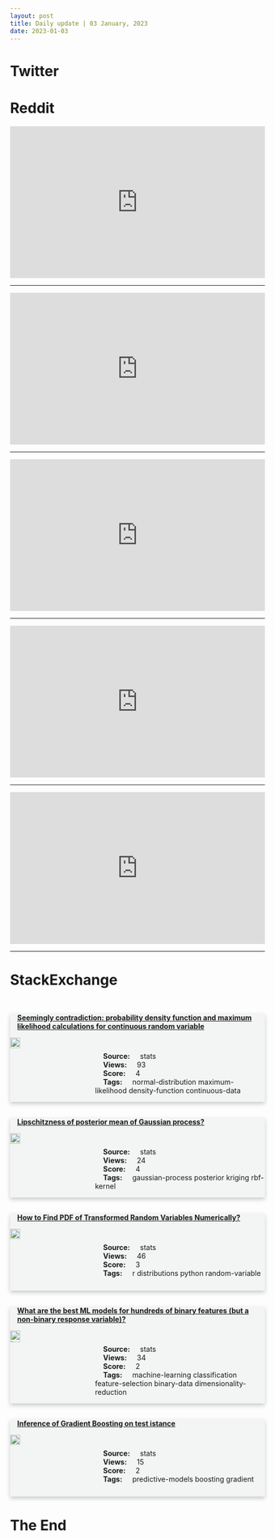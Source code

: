 ```yaml
---
layout: post
title: Daily update | 03 January, 2023
date: 2023-01-03
---
```


<script async src="https://platform.twitter.com/widgets.js" charset="utf-8"></script>


<script src='https://storage.ko-fi.com/cdn/scripts/overlay-widget.js'></script>
<script>
  kofiWidgetOverlay.draw('themldojo', {
    'type': 'floating-chat',
    'floating-chat.donateButton.text': 'Support me',
    'floating-chat.donateButton.background-color': '#f45d22',
    'floating-chat.donateButton.text-color': '#fff'
  });
</script>

# Twitter 

<blockquote class="twitter-tweet"><a href="https://twitter.com/openfabricai/status/1609919944132644865"></a></blockquote>

<blockquote class="twitter-tweet"><a href="https://twitter.com/svpino/status/1609897342878248960"></a></blockquote>

<blockquote class="twitter-tweet"><a href="https://twitter.com/LearnOpenCV/status/1609918315413274630"></a></blockquote>

<blockquote class="twitter-tweet"><a href="https://twitter.com/TheHackersNews/status/1609919535351758848"></a></blockquote>

<blockquote class="twitter-tweet"><a href="https://twitter.com/RealBenjizo/status/1609899721878913025"></a></blockquote>

<blockquote class="twitter-tweet"><a href="https://twitter.com/stanfordnlp/status/1610024951209418752"></a></blockquote>

<blockquote class="twitter-tweet"><a href="https://twitter.com/DeepLearningAI_/status/1609942626953822208"></a></blockquote>

<blockquote class="twitter-tweet"><a href="https://twitter.com/stanfordnlp/status/1610030402978353153"></a></blockquote>

<blockquote class="twitter-tweet"><a href="https://twitter.com/stanfordnlp/status/1609979766970650624"></a></blockquote>

<blockquote class="twitter-tweet"><a href="https://twitter.com/slashML/status/1609922515815505922"></a></blockquote>

# Reddit 

<iframe id="reddit-embed" src="https://www.redditmedia.com/r/MachineLearning/comments/1017bbr/d_machine_learning_illustrations?ref_source=embed&amp;ref=share&amp;embed=true" sandbox="allow-scripts allow-same-origin allow-popups" style="border: none;" height="300" width="100%" scrolling="yes"></iframe>
<hr style="width:100%;text-align:left;margin-left:0">
<iframe id="reddit-embed" src="https://www.redditmedia.com/r/datascience/comments/101fixa/an_interesting_job_posting_i_found_for_a_work?ref_source=embed&amp;ref=share&amp;embed=true" sandbox="allow-scripts allow-same-origin allow-popups" style="border: none;" height="300" width="100%" scrolling="yes"></iframe>
<hr style="width:100%;text-align:left;margin-left:0">
<iframe id="reddit-embed" src="https://www.redditmedia.com/r/statistics/comments/1015ekv/e_fyi_statistical_rethinking_2023_by_rmcelreath?ref_source=embed&amp;ref=share&amp;embed=true" sandbox="allow-scripts allow-same-origin allow-popups" style="border: none;" height="300" width="100%" scrolling="yes"></iframe>
<hr style="width:100%;text-align:left;margin-left:0">
<iframe id="reddit-embed" src="https://www.redditmedia.com/r/dataengineering/comments/1014khn/why_does_everyone_on_this_sub_hate_to_use_azure?ref_source=embed&amp;ref=share&amp;embed=true" sandbox="allow-scripts allow-same-origin allow-popups" style="border: none;" height="300" width="100%" scrolling="yes"></iframe>
<hr style="width:100%;text-align:left;margin-left:0">
<iframe id="reddit-embed" src="https://www.redditmedia.com/r/datascience/comments/101hxlj/official_2022_end_of_year_salary_sharing_thread?ref_source=embed&amp;ref=share&amp;embed=true" sandbox="allow-scripts allow-same-origin allow-popups" style="border: none;" height="300" width="100%" scrolling="yes"></iframe>
<hr style="width:100%;text-align:left;margin-left:0">

<style>
.card {
box-shadow: 0 4px 8px 0 rgba(0,0,0,0.2);
transition: 0.3s;
width: 100%;
background-color: #F3F4F4;
}
p{
    margin-left:  3em;
    padding-top: 1em;
}
.part2{
    display: grid;
    grid-template-columns: 1fr 3fr;
}
h4{
    margin: 1em;
}

.card:hover {
box-shadow: 0 8px 16px 0 rgba(0,0,0,0.2);
}
b {
padding: 2px 16px;
}
</style>
  
# StackExchange 


  <br>
  <div class="card">
  <h4><a href='https://stats.stackexchange.com/questions/600617/seemingly-contradiction-probability-density-function-and-maximum-likelihood-cal'>Seemingly contradiction: probability density function and maximum likelihood calculations for continuous random variable</a></h4> 
  <div class="part2">
      <img src="https://cdn.sstatic.net/Sites/stats/Img/apple-touch-icon@2.png?v=344f57aa10cc" alt="Img missing!" style="width:40%">
      <p><b>Source:</b> stats<br><b>Views:</b> 93<br><b>Score:</b> 4<br><b>Tags:</b> <span class="badge badge-dark">normal-distribution</span> <span class="badge badge-dark">maximum-likelihood</span> <span class="badge badge-dark">density-function</span> <span class="badge badge-dark">continuous-data</span></p> 
  </div>
  </div>
      
  <br>
  <div class="card">
  <h4><a href='https://stats.stackexchange.com/questions/600663/lipschitzness-of-posterior-mean-of-gaussian-process'>Lipschitzness of posterior mean of Gaussian process?</a></h4> 
  <div class="part2">
      <img src="https://cdn.sstatic.net/Sites/stats/Img/apple-touch-icon@2.png?v=344f57aa10cc" alt="Img missing!" style="width:40%">
      <p><b>Source:</b> stats<br><b>Views:</b> 24<br><b>Score:</b> 4<br><b>Tags:</b> <span class="badge badge-dark">gaussian-process</span> <span class="badge badge-dark">posterior</span> <span class="badge badge-dark">kriging</span> <span class="badge badge-dark">rbf-kernel</span></p> 
  </div>
  </div>
      
  <br>
  <div class="card">
  <h4><a href='https://stats.stackexchange.com/questions/600636/how-to-find-pdf-of-transformed-random-variables-numerically'>How to Find PDF of Transformed Random Variables Numerically?</a></h4> 
  <div class="part2">
      <img src="https://cdn.sstatic.net/Sites/stats/Img/apple-touch-icon@2.png?v=344f57aa10cc" alt="Img missing!" style="width:40%">
      <p><b>Source:</b> stats<br><b>Views:</b> 46<br><b>Score:</b> 3<br><b>Tags:</b> <span class="badge badge-dark">r</span> <span class="badge badge-dark">distributions</span> <span class="badge badge-dark">python</span> <span class="badge badge-dark">random-variable</span></p> 
  </div>
  </div>
      
  <br>
  <div class="card">
  <h4><a href='https://stats.stackexchange.com/questions/600653/what-are-the-best-ml-models-for-hundreds-of-binary-features-but-a-non-binary-re'>What are the best ML models for hundreds of binary features (but a non-binary response variable)?</a></h4> 
  <div class="part2">
      <img src="https://cdn.sstatic.net/Sites/stats/Img/apple-touch-icon@2.png?v=344f57aa10cc" alt="Img missing!" style="width:40%">
      <p><b>Source:</b> stats<br><b>Views:</b> 34<br><b>Score:</b> 2<br><b>Tags:</b> <span class="badge badge-dark">machine-learning</span> <span class="badge badge-dark">classification</span> <span class="badge badge-dark">feature-selection</span> <span class="badge badge-dark">binary-data</span> <span class="badge badge-dark">dimensionality-reduction</span></p> 
  </div>
  </div>
      
  <br>
  <div class="card">
  <h4><a href='https://stats.stackexchange.com/questions/600651/inference-of-gradient-boosting-on-test-istance'>Inference of Gradient Boosting on test istance</a></h4> 
  <div class="part2">
      <img src="https://cdn.sstatic.net/Sites/stats/Img/apple-touch-icon@2.png?v=344f57aa10cc" alt="Img missing!" style="width:40%">
      <p><b>Source:</b> stats<br><b>Views:</b> 15<br><b>Score:</b> 2<br><b>Tags:</b> <span class="badge badge-dark">predictive-models</span> <span class="badge badge-dark">boosting</span> <span class="badge badge-dark">gradient</span></p> 
  </div>
  </div>
      
# The End